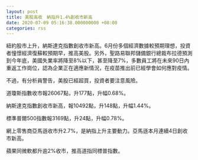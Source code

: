 ```yaml
---
layout: post
title: 美股高收　納指升1.4%創收市新高
date: 2020-07-09 05:16:38.000000000 +08:00
categories: rss
---
```


紐約股市上升，納斯達克指數創收市新高。6月份多個經濟數據較預期理想，投資者憧憬經濟復蘇較預期早，推高美股。另外，聖路易聯邦儲備銀行總裁布拉德預測到今年底，美國失業率將降至8%以下，甚至降至7%，多數員工將在未來90日內重返工作崗位，認為企業正在適應新情況，在疫苗推出前已經學會如何應對疫情。

不過，有分析員警告，美股已經超買，投資者要注意風險。

道瓊斯指數收市報26067點，升177點，升幅0.68%。

納斯達克指數創收市新高，報10492點，升148點，升幅1.44%。

標準普爾500指數報3169點，升24點，升幅0.78%。

網上零售商亞馬遜收市升2.7%，是納指上升主要動力。亞馬遜本月連續4日創收市新高。

蘋果同微軟都升逾2%收市，推高道指同標普指數。
